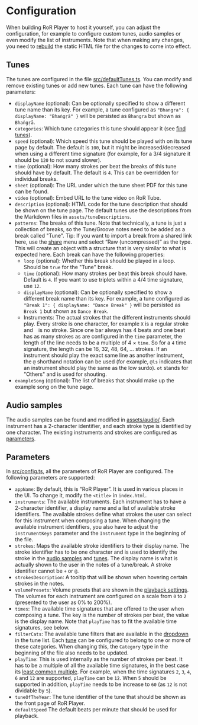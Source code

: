 # Configuration

When building RoR Player to host it yourself, you can adjust the configuration, for example to configure custom tunes, audio samples or even modify the list of instruments. Note that when making any changes, you need to [rebuild](./host#standalone) the static HTML file for the changes to come into effect.

## Tunes

The tunes are configured in the file [src/defaultTunes.ts](https://github.com/beatboxjs/ror-player/blob/master/src/defaultTunes.ts). You can modify and remove existing tunes or add new tunes. Each tune can have the following parameters:

* `displayName` (optional): Can be optionally specified to show a different tune name than its key. For example, a tune configured as `"Bhangra": { displayName: "Bhaṅgṛā" }` will be persisted as `Bhangra` but shown as `Bhaṅgṛā`.
* `categories`: Which tune categories this tune should appear it (see [find tunes](../user/listen#find-tunes)).
* `speed` (optional): Which speed this tune should be played with on its tune page by default. The default is `100`, but it might be increased/decreased when using a different time signature (for example, for a 3/4 signature it should be `120` to not sound slower).
* `time` (optional): How many strokes per beat the breaks of this tune should have by default. The default is `4`. This can be overridden for individual breaks.
* `sheet` (optional): The URL under which the tune sheet PDF for this tune can be found.
* `video` (optional): Embed URL to the tune video on RoR Tube.
* `description` (optional): HTML code for the tune description that should be shown on the tune page. The default tunes use the descriptions from the Markdown files in `assets/tuneDescriptions`.
* `patterns`: The breaks of this tune. Note that technically, a tune is just a collection of breaks, so the Tune/Groove notes need to be added as a break called "Tune". Tip: If you want to import a break from a shared link here, use the [share](../user/share) menu and select “Raw (uncompressed)” as the type. This will create an object with a structure that is very similar to what is expected here. Each break can have the following properties:
	* `loop` (optional): Whether this break should be played in a loop. Should be `true` for the "Tune" break.
	* `time` (optional): How many strokes per beat this break should have. Default is `4`. If you want to use triplets within a 4/4 time signature, use `12`.
	* `displayName` (optional): Can be optionally specified to show a different break name than its key. For example, a tune configured as `"Break 1": { displayName: "Dance Break" }` will be persisted as `Break 1` but shown as `Dance Break`.
	* Instruments: The actual strokes that the different instruments should play. Every stroke is one character, for example `X` is a regular stroke and ` ` is no stroke. Since one bar always has 4 beats and one beat has as many strokes as are configured in the `time` parameter, the length of the line needs to be a multiple of 4 × `time`. So for a `4` time signature, the length can be 16, 32, 48, 64, … strokes. If an instrument should play the exact same line as another instrument, the `@` shorthand notation can be used (for example, `@ls` indicates that an instrument should play the same as the low surdo). `ot` stands for "Others" and is used for shouting.
* `exampleSong` (optional): The list of breaks that should make up the example song on the tune page.

## Audio samples

The audio samples can be found and modified in [assets/audio/](https://github.com/beatboxjs/ror-player/tree/master/assets/audio). Each instrument has a 2-character identifier, and each stroke type is identified by one character. The existing instruments and strokes are configured as [parameters](#parameters).

## Parameters

In [src/config.ts](https://github.com/beatboxjs/ror-player/blob/master/src/config.ts), all the parameters of RoR Player are configured. The following parameters are supported:
* `appName`: By default, this is “RoR Player”. It is used in various places in the UI. To change it, modify the `<title>` in `index.html`.
* `instruments`: The available instruments. Each instrument has to have a 2-character identifier, a display name and a list of available stroke identifiers. The available strokes define what strokes the user can select for this instrument when composing a tune. When changing the available instrument identifiers, you also have to adjust the `instrumentKeys` parameter and the `Instrument` type in the beginning of the file.
* `strokes`: Maps the available stroke identifiers to their display name. The stroke identifier has to be one character and is used to identify the stroke in the [audio samples](#audio-samples) and [tunes](#tunes). The display name is what is actually shown to the user in the notes of a tune/break. A stroke identifier cannot be `+` or `@`.
* `strokesDescription`: A tooltip that will be shown when hovering certain strokes in the notes.
* `volumePresets`: Volume presets that are shown in the [playback settings](../user/listen#playback-settings). The volumes for each instrument are configured on a scale from `0` to `2` (presented to the user as 0% to 200%).
* `times`: The available time signatures that are offered to the user when composing a tune. The key is the number of strokes per beat, the value is the display name. Note that `playTime` has to fit the available time signatures, see below.
* `filterCats`: The available tune filters that are available in the [dropdown](../user/listen#find-tunes) in the tune list. Each [tune](#tunes) can be configured to belong to one or more of these categories. When changing this, the `Category` type in the beginning of the file also needs to be updated.
* `playTime`: This is used internally as the number of strokes per beat. It has to be a multiple of all the available time signatures, in the best case its [least common multiple](https://en.wikipedia.org/wiki/Least_common_multiple). For example, when the time signatures `2`, `3`, `4`, `6` and `12` are supported, `playTime` can be `12`. When `5` should be supported in addition, `playTime` needs to be increase to `60` (as `12` is not dividable by `5`).
* `tuneOfTheYear`: The tune identifier of the tune that should be shown as the front page of RoR Player.
* `defaultSpeed` The default beats per minute that should be used for playback.